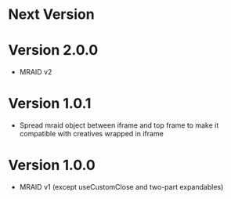# Next Version

# Version 2.0.0
- MRAID v2

# Version 1.0.1
- Spread mraid object between iframe and top frame to make it compatible with creatives wrapped in iframe

# Version 1.0.0
- MRAID v1 (except useCustomClose and two-part expandables)